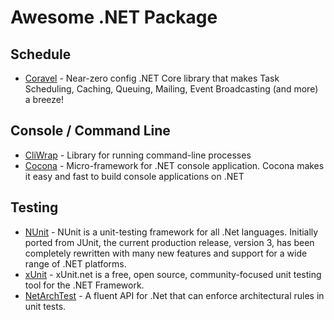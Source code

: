 # Awesome .NET Package

## Schedule

- [Coravel](https://docs.coravel.net/) - Near-zero config .NET Core library that makes Task Scheduling, Caching, Queuing, Mailing, Event Broadcasting (and more) a breeze!

## Console / Command Line

- [CliWrap](https://github.com/Tyrrrz/CliWrap) - Library for running command-line processes
- [Cocona](https://github.com/mayuki/Cocona) - Micro-framework for .NET console application. Cocona makes it easy and fast to build console applications on .NET

## Testing

- [NUnit](https://nunit.org/) - NUnit is a unit-testing framework for all .Net languages. Initially ported from JUnit, the current production release, version 3, has been completely rewritten with many new features and support for a wide range of .NET platforms.
- [xUnit](https://xunit.net/) - xUnit.net is a free, open source, community-focused unit testing tool for the .NET Framework.
- [NetArchTest](https://github.com/BenMorris/NetArchTest) - A fluent API for .Net that can enforce architectural rules in unit tests.
